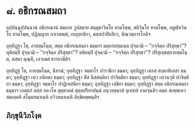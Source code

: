 <h1>๘. อธิกรณสมถา</h1>
<p> อุปฺปนฺนุปฺปนฺนานํ    อธิกรณานํ สมถาย วูปสมาย สมฺมุขาวินโย ทาตโพฺพ, สติวินโย ทาตโพฺพ, อมูฬฺหวินโย ทาตโพฺพ, ปฎิญฺญาย กาเรตพฺพํ, เยภุยฺยสิกา, ตสฺสปาปิยสิกา, ติณวตฺถารโกติฯ</p>


<p>อุทฺทิฎฺฐา โข, อายสฺมโนฺต, สตฺต อธิกรณสมถา ธมฺมาฯ ตตฺถายสฺมเนฺต ปุจฺฉามิ – ‘‘กจฺจิตฺถ ปริสุทฺธา’’? ทุติยมฺปิ ปุจฺฉามิ – ‘‘กจฺจิตฺถ ปริสุทฺธา’’? ตติยมฺปิ ปุจฺฉามิ – ‘‘กจฺจิตฺถ ปริสุทฺธา’’? ปริสุเทฺธตฺถายสฺมโนฺต, ตสฺมา ตุณฺหี, เอวเมตํ ธารยามีติฯ</p>

</p>


<p>อุทฺทิฎฺฐํ โข, อายสฺมโนฺต, นิทานํ; อุทฺทิฎฺฐา จตฺตาโร ปาราชิกา ธมฺมา; อุทฺทิฎฺฐา เตรส สงฺฆาทิเสสา ธมฺมา; อุทฺทิฎฺฐา เทฺว อนิยตา ธมฺมา; อุทฺทิฎฺฐา ติํส นิสฺสคฺคิยา ปาจิตฺติยา ธมฺมา; อุทฺทิฎฺฐา เทฺวนวุติ ปาจิตฺติยา ธมฺมา; อุทฺทิฎฺฐา จตฺตาโร ปาฎิเทสนียา ธมฺมา; อุทฺทิฎฺฐา เสขิยา ธมฺมา; อุทฺทิฎฺฐา สตฺต อธิกรณสมถา ธมฺมาฯ เอตฺตกํ ตสฺส ภควโต สุตฺตาคตํ สุตฺตปริยาปนฺนํ อนฺวทฺธมาสํ อุเทฺทสํ อาคจฺฉติฯ ตตฺถ สเพฺพเหว สมเคฺคหิ สโมฺมทมาเนหิ อวิวทมาเนหิ สิกฺขิตพฺพนฺติฯ</p>

</p>

</p>


<h2>ภิกฺขุนีวิภโงฺค</h2>